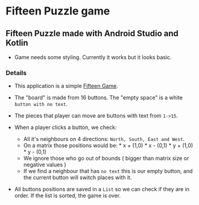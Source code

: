 # Fifteen Puzzle game
## Fifteen Puzzle made with Android Studio and Kotlin

* Game needs some styling. Currently it works but it looks basic.


### Details

* This application is a simple [Fifteen Game](https://en.wikipedia.org/wiki/15_puzzle).
* The "board" is made from 16 buttons. The "empty space" is a white `button with no text`.
* The pieces that player can move are buttons with text from `1->15`.

* When a player clicks a button, we check:
    * All it's neighbours on 4 directions: `North, South, East and West`.
     * On a matrix those positions would be:
      *  x + (1,0)
      *  x - (0,1)
      *  y + (1,0)
      *  y - (0,1)
    * We ignore those who go out of bounds ( bigger than matrix size or negative values )
    * If we find a neighbour that has `no text` this is our empty button, and the current button will switch places with it.
* All buttons positions are saved in a `List` so we can check if they are in order. If the list is sorted, the game is over.
